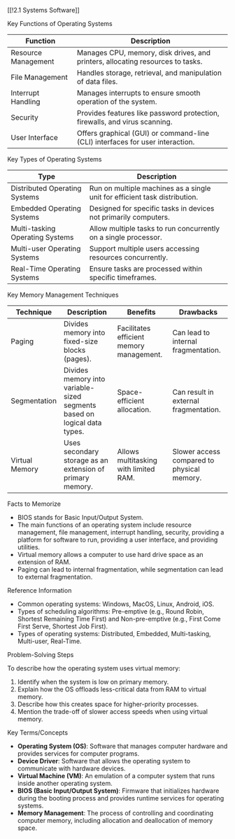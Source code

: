[[!2.1 Systems Software]]

Key Functions of Operating Systems

| Function            | Description                                                                    |
| ------------------- | ------------------------------------------------------------------------------ |
| Resource Management | Manages CPU, memory, disk drives, and printers, allocating resources to tasks. |
| File Management     | Handles storage, retrieval, and manipulation of data files.                    |
| Interrupt Handling  | Manages interrupts to ensure smooth operation of the system.                   |
| Security            | Provides features like password protection, firewalls, and virus scanning.     |
| User Interface      | Offers graphical (GUI) or command-line (CLI) interfaces for user interaction.  |

Key Types of Operating Systems

|Type|Description|
|---|---|
|Distributed Operating Systems|Run on multiple machines as a single unit for efficient task distribution.|
|Embedded Operating Systems|Designed for specific tasks in devices not primarily computers.|
|Multi-tasking Operating Systems|Allow multiple tasks to run concurrently on a single processor.|
|Multi-user Operating Systems|Support multiple users accessing resources concurrently.|
|Real-Time Operating Systems|Ensure tasks are processed within specific timeframes.|

Key Memory Management Techniques

|Technique|Description|Benefits|Drawbacks|
|---|---|---|---|
|Paging|Divides memory into fixed-size blocks (pages).|Facilitates efficient memory management.|Can lead to internal fragmentation.|
|Segmentation|Divides memory into variable-sized segments based on logical data types.|Space-efficient allocation.|Can result in external fragmentation.|
|Virtual Memory|Uses secondary storage as an extension of primary memory.|Allows multitasking with limited RAM.|Slower access compared to physical memory.|

Facts to Memorize

- BIOS stands for Basic Input/Output System.
- The main functions of an operating system include resource management, file management, interrupt handling, security, providing a platform for software to run, providing a user interface, and providing utilities.
- Virtual memory allows a computer to use hard drive space as an extension of RAM.
- Paging can lead to internal fragmentation, while segmentation can lead to external fragmentation.

Reference Information

- Common operating systems: Windows, MacOS, Linux, Android, iOS.
- Types of scheduling algorithms: Pre-emptive (e.g., Round Robin, Shortest Remaining Time First) and Non-pre-emptive (e.g., First Come First Serve, Shortest Job First).
- Types of operating systems: Distributed, Embedded, Multi-tasking, Multi-user, Real-Time.

Problem-Solving Steps

To describe how the operating system uses virtual memory:

1. Identify when the system is low on primary memory.
2. Explain how the OS offloads less-critical data from RAM to virtual memory.
3. Describe how this creates space for higher-priority processes.
4. Mention the trade-off of slower access speeds when using virtual memory.

Key Terms/Concepts

- **Operating System (OS)**: Software that manages computer hardware and provides services for computer programs.
- **Device Driver**: Software that allows the operating system to communicate with hardware devices.
- **Virtual Machine (VM)**: An emulation of a computer system that runs inside another operating system.
- **BIOS (Basic Input/Output System)**: Firmware that initializes hardware during the booting process and provides runtime services for operating systems.
- **Memory Management**: The process of controlling and coordinating computer memory, including allocation and deallocation of memory space.